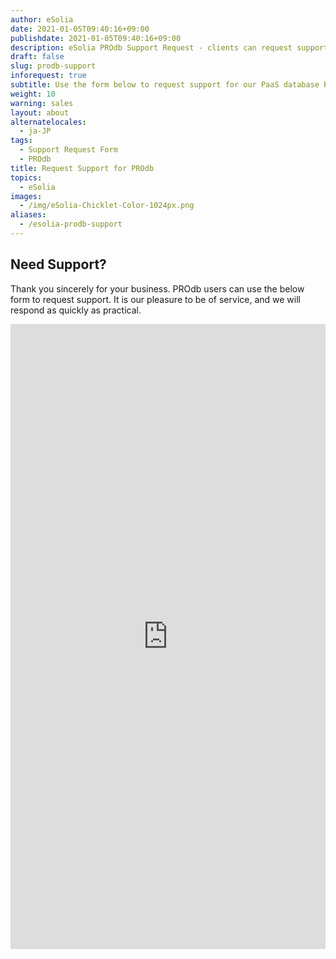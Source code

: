 ```yaml
---
author: eSolia
date: 2021-01-05T09:40:16+09:00
publishdate: 2021-01-05T09:40:16+09:00
description: eSolia PROdb Support Request - clients can request support for PROdb via this page.
draft: false
slug: prodb-support
inforequest: true
subtitle: Use the form below to request support for our PaaS database PROdb
weight: 10
warning: sales
layout: about
alternatelocales:
  - ja-JP
tags:
  - Support Request Form
  - PROdb
title: Request Support for PROdb
topics:
  - eSolia
images:
  - /img/eSolia-Chicklet-Color-1024px.png
aliases:
  - /esolia-prodb-support
---
```


## Need Support?

Thank you sincerely for your business. PROdb users can use the below form to request support. It is our pleasure to be of service, and we will respond as quickly as practical. 

<iframe width="100%" height="1000px" src="https://www.wrike.com/form/eyJhY2NvdW50SWQiOjMxMTQ1NjAsInRhc2tGb3JtSWQiOjQzNDg2M30JNDc2MzQwNjQ1NzkwNwkyNDllMTBlNjI4YTJiMjUyMWJiMTQ3YmY3N2ZmN2I4NTEwOGJjN2U1MmVkNDM2NmE0YzA3MTZhMWE0YjNkNWIw" frameborder="0"></iframe>


